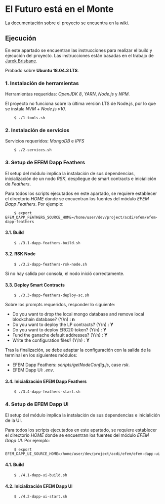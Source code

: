 # El Futuro está en el Monte

La documentación sobre el proyecto se encuentra en la [wiki](https://github.com/ACDI-Argentina/efem/wiki).

## Ejecución

En este apartado se encuentran las instrucciones para realizar el build y ejecución del proyecto. Las instrucciones están basadas en el trabajo de [Jurek Brisbane](https://github.com/Giveth/giveth-dapp/files/3674808/givethBuildStartScripts_2019-09-29.zip).

Probado sobre **Ubuntu 18.04.3 LTS**.

### 1. Instalación de herramientas

Herramientas requeridas: *OpenJDK 8*, *YARN*, *Node.js* y *NPM*.

El proyecto no funciona sobre la última versión LTS de Node.js, por lo que se instala *NVM* + *Node.js v10*.

```
    $ ./1-tools.sh
```

### 2. Instalación de servicios

Servicios requeridos: *MongoDB* e *IPFS*

```
    $ ./2-services.sh
```

### 3. Setup de EFEM Dapp Feathers

El setup del módulo implica la instalación de sus dependencias, inicialización de un nodo *RSK*, despliegue de smart contracts e inicialición de *Feathers*.

Para todos los scripts ejecutados en este apartado, se requiere establecer el directorio *HOME* donde se encuentran los fuentes del módulo *EFEM Dapp Feathers*. Por ejemplo:

```
    $ export EFEM_DAPP_FEATHERS_SOURCE_HOME=/home/user/dev/project/acdi/efem/efem-dapp-feathers
```

#### 3.1. Build

```
    $ ./3.1-dapp-feathers-build.sh
```

#### 3.2. RSK Node

```
    $ ./3.2-dapp-feathers-rsk-node.sh
```

Si no hay salida por consola, el nodo inició correctamente.

#### 3.3. Deploy Smart Contracts

```
    $ ./3.3-dapp-feathers-deploy-sc.sh
```

Sobre los prompts requeridos, responder lo siguiente:

- Do you want to drop the local mongo database and remove local blockchain database? (Y/n) : **n**
- Do you want to deploy the LP contracts? (Y/n) : **Y**
- Do you want to deploy ERC20 token? (Y/n) : **Y**
- Fund the ganache default addresses? (Y/n) : **Y**
- Write the configuration files? (Y/n) : **Y**

Tras la finalización, se debe adaptar la configuración con la salida de la terminal en los siguientes módulos:

- EFEM Dapp Feathers: *scripts/getNodeConfig.js*, case *rsk*.
- EFEM Dapp UI: *.env*.

#### 3.4. Inicialización EFEM Dapp Feathers

```
    $ ./3.4-dapp-feathers-start.sh
```

### 4. Setup de EFEM Dapp UI

El setup del módulo implica la instalación de sus dependencias e inicialición de la UI.

Para todos los scripts ejecutados en este apartado, se requiere establecer el directorio *HOME* donde se encuentran los fuentes del módulo *EFEM Dapp UI*. Por ejemplo:

```
    $ export EFEM_DAPP_UI_SOURCE_HOME=/home/user/dev/project/acdi/efem/efem-dapp-ui
```

#### 4.1. Build

```
    $ ./4.1-dapp-ui-build.sh
```

#### 4.2. Inicialización EFEM Dapp UI

```
    $ ./4.2-dapp-ui-start.sh
```